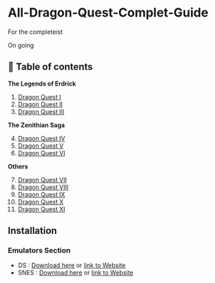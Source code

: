 # All-Dragon-Quest-Complet-Guide
For the completeist

On going

## 📖 Table of contents

**The Legends of Erdrick**

1. [Dragon Quest I](https://github.com/Ellimaaac/All-Dragon-Quest-Complet-Guide/tree/main/Dragon%20Quest%201)
2. [Dragon Quest II](https://github.com/Ellimaaac/All-Dragon-Quest-Complet-Guide/tree/main/Dragon%20Quest%202)
3. [Dragon Quest III](https://github.com/Ellimaaac/All-Dragon-Quest-Complet-Guide/tree/main/Dragon%20Quest%203)

**The Zenithian Saga**

4. [Dragon Quest IV](https://github.com/Ellimaaac/All-Dragon-Quest-Complet-Guide/tree/main/Dragon%20Quest%204)
5. [Dragon Quest V](https://github.com/Ellimaaac/All-Dragon-Quest-Complet-Guide/tree/main/Dragon%20Quest%205)
6. [Dragon Quest VI](https://github.com/Ellimaaac/All-Dragon-Quest-Complet-Guide/tree/main/Dragon%20Quest%206)

**Others**

7. [Dragon Quest VII](https://github.com/Ellimaaac/All-Dragon-Quest-Complet-Guide/tree/main/Dragon%20Quest%207)
8. [Dragon Quest VIII](https://github.com/Ellimaaac/All-Dragon-Quest-Complet-Guide/tree/main/Dragon%20Quest%208)
9. [Dragon Quest IX](https://github.com/Ellimaaac/All-Dragon-Quest-Complet-Guide/tree/main/Dragon%20Quest%209)
10. [Dragon Quest X](https://github.com/Ellimaaac/All-Dragon-Quest-Complet-Guide/tree/main/Dragon%20Quest%2010)
11. [Dragon Quest XI](https://github.com/Ellimaaac/All-Dragon-Quest-Complet-Guide/tree/main/Dragon%20Quest%2011)





## Installation
### Emulators Section
- DS : [Download here](https://github.com/Ellimaaac/All-Dragon-Quest-Complet-Guide/blob/main/EMUs/desmume-0.9.13-win64.zip) or [link to Website](https://desmume.org/download/)
- SNES : [Download here](https://github.com/Ellimaaac/All-Dragon-Quest-Complet-Guide/blob/main/EMUs/snes9x-1.62.3-win32-x64.zip) or [link to Website](https://www.snes9x.com/downloads.php)
